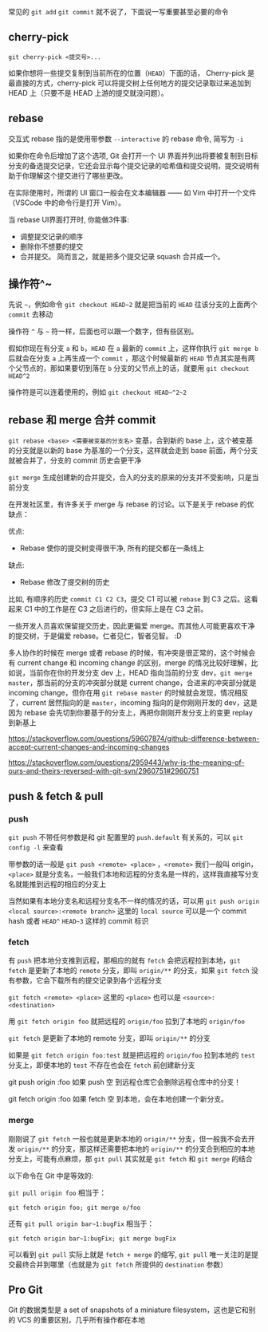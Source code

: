 常见的 `git add` `git commit` 就不说了，下面说一写重要甚至必要的命令

## cherry-pick

`git cherry-pick <提交号>...`

如果你想将一些提交复制到当前所在的位置（`HEAD`）下面的话， Cherry-pick 是最直接的方式，cherry-pick 可以将提交树上任何地方的提交记录取过来追加到 HEAD 上（只要不是 HEAD 上游的提交就没问题）。

## rebase

交互式 rebase 指的是使用带参数 `--interactive` 的 rebase 命令, 简写为 `-i`

如果你在命令后增加了这个选项, Git 会打开一个 UI 界面并列出将要被复制到目标分支的备选提交记录，它还会显示每个提交记录的哈希值和提交说明，提交说明有助于你理解这个提交进行了哪些更改。

在实际使用时，所谓的 UI 窗口一般会在文本编辑器 —— 如 Vim 中打开一个文件（VSCode 中的命令行是打开 Vim）。 

当 rebase UI界面打开时, 你能做3件事:

- 调整提交记录的顺序
- 删除你不想要的提交
- 合并提交。 简而言之，就是把多个提交记录 squash 合并成一个。

## 操作符^~

先说 `~`，例如命令 `git checkout HEAD~2` 就是把当前的 `HEAD` 往该分支的上面两个 `commit` 去移动

操作符 `^` 与 `~` 符一样，后面也可以跟一个数字，但有些区别。

假如你现在有分支 `a` 和 `b`，`HEAD` 在 `a` 最新的 `commit` 上，这样你执行 `git merge b` 后就会在分支 `a` 上再生成一个 `commit` ，那这个时候最新的 `HEAD` 节点其实是有两个父节点的，那如果要切到落在 `b` 分支的父节点上的话，就要用 `git checkout HEAD^2` 

操作符是可以连着使用的，例如 `git checkout HEAD~^2~2`

## rebase 和 merge 合并 commit

`git rebase <base> <需要被变基的分支名>` 变基，合到新的 base 上，这个被变基的分支就是以新的 base 为基准的一个分支，这样就会走到 base 前面，两个分支就被合并了，分支的 commit 历史会更干净

`git merge` 生成创建新的合并提交，合入的分支的原来的分支并不受影响，只是当前分支

在开发社区里，有许多关于 merge 与 rebase 的讨论。以下是关于 rebase 的优缺点：

优点:

- Rebase 使你的提交树变得很干净, 所有的提交都在一条线上

缺点:

- Rebase 修改了提交树的历史

比如, 有顺序的历史 `commit C1 C2 C3`，提交 C1 可以被 `rebase` 到 C3 之后。这看起来 C1 中的工作是在 C3 之后进行的，但实际上是在 C3 之前。

一些开发人员喜欢保留提交历史，因此更偏爱 merge。而其他人可能更喜欢干净的提交树，于是偏爱 rebase。仁者见仁，智者见智。 :D

多人协作的时候在 merge 或者 rebase 的时候，有冲突是很正常的，这个时候会有 current change 和 incoming change 的区别，merge 的情况比较好理解，比如说，当前你在你的开发分支 dev 上，HEAD 指向当前的分支 dev，`git merge master`，那当前的分支的冲突部分就是 current change，合进来的冲突部分就是 incoming change，但你在用 `git rebase master` 的时候就会发现，情况相反了，current 居然指向的是 `master`，incoming 指向的是你刚刚开发的 dev，这是因为 rebase 会先切到你要基于的分支上，再把你刚刚开发分支上的变更 replay 到新基上

https://stackoverflow.com/questions/59607874/github-difference-between-accept-current-changes-and-incoming-changes

https://stackoverflow.com/questions/2959443/why-is-the-meaning-of-ours-and-theirs-reversed-with-git-svn/2960751#2960751

## push & fetch & pull

### push

`git push` 不带任何参数是和 git 配置里的 `push.default` 有关系的，可以 `git config -l` 来查看

带参数的话一般是 `git push <remote> <place>` ，`<remote>` 我们一般叫 origin，`<place>` 就是分支名，一般我们本地和远程的分支名是一样的，这样我直接写分支名就能推到远程的相应的分支上

当然如果有本地分支名和远程分支名不一样的情况的话，可以用 `git push origin <local source>:<remote branch>` 这里的 `local source` 可以是一个 commit hash 或者 `HEAD^` `HEAD~3` 这样的 commit 标识

### fetch

有 `push` 把本地分支推到远程，那相应的就有 `fetch` 会把远程拉到本地，`git fetch` 是更新了本地的 `remote` 分支，即叫 `origin/**` 的分支，如果 `git fetch` 没有参数，它会下载所有的提交记录到各个远程分支

`git fetch <remote> <place>` 这里的 `<place>` 也可以是 `<source>:<destination>`

用 `git fetch origin foo` 就把远程的 `origin/foo` 拉到了本地的 `origin/foo`

`git fetch` 是更新了本地的 remote 分支，即叫 `origin/**` 的分支

如果是 `git fetch origin foo:test` 就是把远程的 `origin/foo` 拉到本地的 `test` 分支上，即便本地的 `test` 不存在也会在 `fetch` 前创建新分支

git push origin :foo 如果 push 空 到远程仓库它会删除远程仓库中的分支！

git fetch origin :foo 如果 fetch 空 到本地，会在本地创建一个新分支。

### merge

刚刚说了 `git fetch` 一般也就是更新本地的 `origin/**` 分支，但一般我不会去开发 `origin/**` 的分支，那这样还需要把本地的 `origin/**` 的分支合到相应的本地分支上，可能有点麻烦，那 `git pull` 其实就是 `git fetch` 和 `git merge` 的结合

以下命令在 Git 中是等效的:

`git pull origin foo` 相当于：

```
git fetch origin foo; git merge o/foo
```

还有 `git pull origin bar~1:bugFix` 相当于：

```
git fetch origin bar~1:bugFix; git merge bugFix
```

可以看到 `git pull` 实际上就是 `fetch + merge` 的缩写, `git pull` 唯一关注的是提交最终合并到哪里（也就是为 `git fetch` 所提供的 `destination` 参数）

## Pro Git

Git 的数据类型是 a set of snapshots of a miniature filesystem，这也是它和别的 VCS 的重要区别，几乎所有操作都在本地

